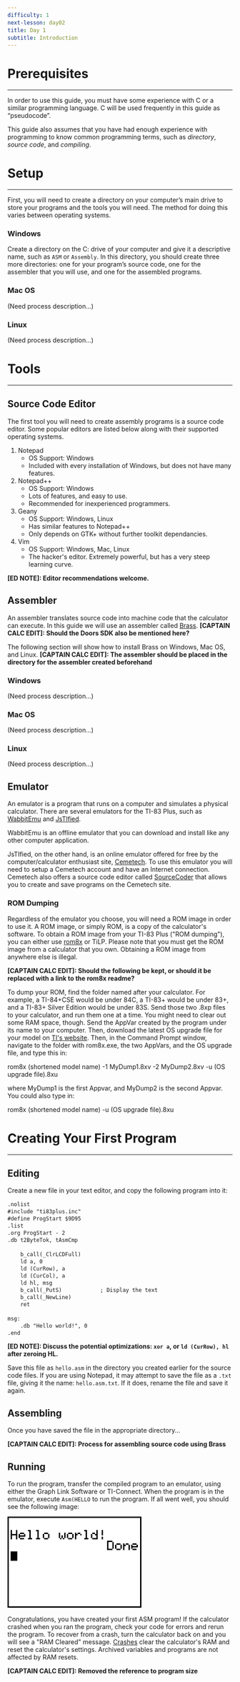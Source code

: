 ```yaml
---
difficulty: 1
next-lesson: day02
title: Day 1
subtitle: Introduction
---
```


# Prerequisites
  ---------------------

In order to use this guide, you must have some experience with C or a similar programming 
language. C will be used frequently in this guide as “pseudocode”.

This guide also assumes that you have had enough experience with programming to know common
programming terms, such as *directory*, *source code*, and *compiling*.

# Setup
  ---------------------

First, you will need to create a directory on your computer’s main drive to store your
programs and the tools you will need. The method for doing this varies between operating
systems.

### Windows
Create a directory on the C: drive of your computer and give it a descriptive name, such
 as `ASM` or `Assembly`. In this directory, you should create three more directories: one
 for your program’s source code, one for the assembler that you will use, and one for the 
assembled programs.

### Mac OS
(Need process description...)

### Linux
(Need process description...)

# Tools
  ---------------------

## Source Code Editor

The first tool you will need to create assembly programs is a source code editor. Some 
popular editors are listed below along with their supported operating systems.

1. Notepad
    - OS Support: Windows
    - Included with every installation of Windows, but does not have many features.
2. Notepad++
    - OS Support: Windows
    - Lots of features, and easy to use. 
    - Recommended for inexperienced programmers.
3. Geany
    - OS Support: Windows, Linux
    - Has similar features to Notepad++
    - Only depends on GTK+ without further toolkit dependancies.
4. Vim
    - OS Support: Windows, Mac, Linux
    - The hacker's editor. Extremely powerful, but has a very steep learning curve.

**[ED NOTE]: Editor recommendations welcome.**

## Assembler

An assembler translates source code into machine code that the calculator can execute. In
this guide we will use an assembler called [Brass](http://www.benryves.com/bin/brass/). 
**[CAPTAIN CALC EDIT]: Should the Doors SDK also be mentioned here?**

The following section will show how to install Brass on Windows, Mac OS, and Linux. **[CAPTAIN CALC EDIT]: The assembler should be placed in the directory for the assembler
created beforehand**

### Windows
(Need process description...)

### Mac OS
(Need process description...)

### Linux
(Need process description...)

## Emulator

An emulator is a program that runs on a computer and simulates a physical
calculator. There are several emulators for the TI-83 Plus, such as [WabbitEmu](https://wabbit.codeplex.com/) and [JsTIfied](https://www.cemetech.net/projects/jstified/).

WabbitEmu is an offline emulator that you can download and install like any other computer
application.

JsTIfied, on the other hand, is an online emulator offered for free by the
computer/calculator enthusiast site, [Cemetech](https://www.cemetech.net/). To use this 
emulator you will need to setup a Cemetech account and have an Internet connection. 
Cemetech also offers a source code editor called [SourceCoder](https://www.cemetech.net/sc/) that allows you to create and save programs on the Cemetech 
site.

### ROM Dumping

Regardless of the emulator you choose, you will need a ROM image in order to use it. A 
ROM image, or simply ROM, is a copy of the calculator's software. To obtain a ROM image
from your TI-83 Plus ("ROM dumping"), you can either use [rom8x](http://www.ticalc.org/archives/files/fileinfo/373/37341.html) or TiLP. Please note that
you must get the ROM image from a calculator that you own. Obtaining a ROM image from 
anywhere else is illegal.

**[CAPTAIN CALC EDIT]: Should the following be kept, or should it be replaced with a link
to the rom8x readme?**

To dump your ROM, find the folder named after your calculator. For example, a TI-84+CSE
would be under 84C, a TI-83+ would be under 83+, and a TI-83+ Silver Edition would be 
under 83S. Send those two .8xp files to your calculator, and run them one at a time. You
might need to clear out some RAM space, though. Send the AppVar created by the program 
under its name to your computer. Then, download the latest OS upgrade file for your model
on [TI's website](http://education.ti.com/). Then, in the Command Prompt window, navigate
to the folder with rom8x.exe, the two AppVars, and the OS upgrade file, and type this in:

rom8x (shortened model name) -1 MyDump1.8xv -2 MyDump2.8xv -u (OS upgrade file).8xu

where MyDump1 is the first Appvar, and MyDump2 is the second Appvar.
You could also type in:

rom8x (shortened model name) -u (OS upgrade file).8xu


# Creating Your First Program
  -----------------------------------
  
## Editing

Create a new file in your text editor, and copy the following program into it:

```z80
.nolist
#include "ti83plus.inc"
#define ProgStart $9D95
.list
.org ProgStart - 2
.db t2ByteTok, tAsmCmp

    b_call(_ClrLCDFull)
    ld a, 0
    ld (CurRow), a
    ld (CurCol), a
    ld hl, msg
    b_call(_PutS)            ; Display the text
    b_call(_NewLine)
    ret

msg:
    .db "Hello world!", 0
.end
```

**[ED NOTE]: Discuss the potential optimizations: `xor a`, or `ld (CurRow), hl` after
zeroing HL.**

Save this file as `hello.asm` in the directory you created earlier for the source code 
files. If you are using Notepad, it may attempt to save the file as a `.txt` file, giving
it the name: `hello.asm.txt`. If it does, rename the file and save it again.

## Assembling

Once you have saved the file in the appropriate directory...

**[CAPTAIN CALC EDIT]: Process for assembling source code using Brass**
 
## Running

To run the program, transfer the compiled program to an emulator, using either the Graph
Link Software or TI-Connect. When the program is in the emulator, execute `Asm(HELLO` to
run the program. If all went well, you should see the following image:

![\[NO IMAGE\]](../img/hello.png)

Congratulations, you have created your first ASM program! If the calculator
crashed when you ran the program, check your code for errors and rerun the program.
To recover from a crash, turn the calculator back on and you will see a "RAM Cleared"
message. [Crashes](../ref/crash.html) clear the calculator's RAM and reset the
calculator's settings. Archived variables and programs are not affected by RAM resets.

**[CAPTAIN CALC EDIT]: Removed the reference to program size**